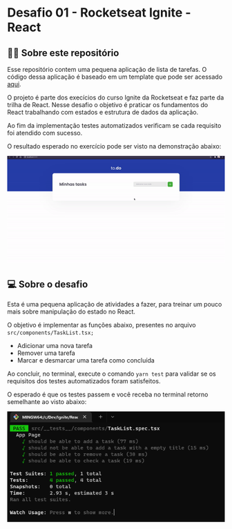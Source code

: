 # Desafio 01 - Rocketseat Ignite - React

## 👨‍💻 Sobre este repositório

Esse repositório contem uma pequena aplicação de lista de tarefas. O código dessa aplicação é baseado em um template que pode ser acessado [aqui](https://github.com/rocketseat-education/ignite-template-reactjs-conceitos-do-react).

O projeto é parte dos execícios do curso Ignite da Rocketseat e faz parte da trilha de React. Nesse desafio o objetivo é praticar os fundamentos do React trabalhando com estados e estrutura de dados da aplicação.

Ao fim da implementação testes automatizados verificam se cada requisito foi atendido com sucesso.

O resultado esperado no exercício pode ser visto na demonstração abaixo:

![Challenge Demo](./assets/challenge.gif)

## 💻 Sobre o desafio
 
 Esta é uma pequena aplicação de atividades a fazer, para treinar um pouco mais sobre manipulação do estado no React.

 O objetivo é implementar as funções abaixo, presentes no arquivo `src/components/TaskList.tsx;`

- Adicionar uma nova tarefa
- Remover uma tarefa
- Marcar e desmarcar uma tarefa como concluída

Ao concluir, no terminal, execute o comando `yarn test` para validar se os requisitos dos testes automatizados foram satisfeitos.

O esperado é que os testes passem e você receba no terminal retorno semelhante ao visto abaixo: 


![Tests](./assets/testok.png)